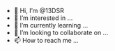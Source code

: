 - 👋 Hi, I’m @13DSR
- 👀 I’m interested in ...
- 🌱 I’m currently learning ...
- 💞️ I’m looking to collaborate on ...
- 📫 How to reach me ...

<!---
13DSR/13DSR is a ✨ special ✨ repository because its `README.md` (this file) appears on your GitHub profile.
You can click the Preview link to take a look at your changes.
--->
